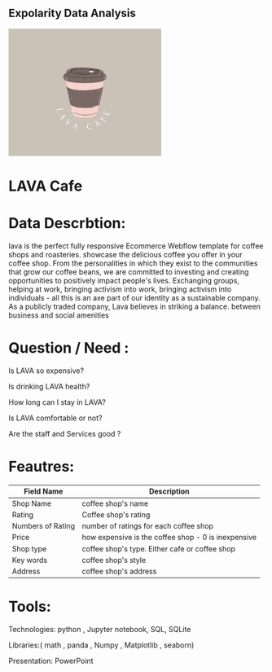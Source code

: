 
## Expolarity Data Analysis

<img src="https://github.com/talbaiz/Expolarity-Data-Analysis/blob/main/image/LAVACafeLogo.jpeg" width="300" height="250" />

# LAVA Cafe

# Data Descrbtion:
lava is the perfect fully responsive Ecommerce Webflow template for coffee shops and roasteries. showcase the delicious coffee you offer in your coffee shop.
From the personalities in which they exist to the communities that grow our coffee beans, we are committed to investing and creating opportunities to positively impact people's lives. Exchanging groups, helping at work, bringing activism into work, bringing activism into individuals - all this is an axe part of our identity as a sustainable company. As a publicly traded company, Lava believes in striking a balance. between business and social amenities

# Question / Need :

Is LAVA so expensive?

Is drinking LAVA health?

How long can I stay in LAVA?

Is LAVA comfortable or not?

Are the staff and Services good ?


# Feautres:

| Field Name            | Description                                                                     |
|-----------------------|---------------------------------------------------------------------------------|
| Shop Name             | coffee shop's name                                                              |
| Rating                | Coffee shop's rating                                                            |
| Numbers of Rating     | number of ratings for each coffee shop                                          |
| Price                 | how expensive is the coffee shop - 0 is inexpensive                             |
| Shop type             | coffee shop's type. Either cafe or coffee shop                                  |
| Key words             | coffee shop's style                                                             |
| Address               | coffee shop's address                                                           |
                       



# Tools:

Technologies: python , Jupyter notebook, SQL, SQLite 

Libraries:( math , panda , Numpy , Matplotlib , seaborn) 

Presentation: PowerPoint

